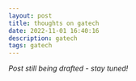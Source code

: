 ```yaml
---
layout: post
title: thoughts on gatech
date: 2022-11-01 16:40:16
description: gatech
tags: gatech
---
```


*Post still being drafted - stay tuned!*